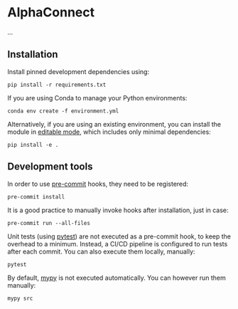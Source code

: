 # AlphaConnect

...


## Installation

Install pinned development dependencies using:

```
pip install -r requirements.txt
```

If you are using Conda to manage your Python environments:

```
conda env create -f environment.yml
```

Alternatively, if you are using an existing environment, you can install the module in [editable mode](https://setuptools.pypa.io/en/latest/userguide/development_mode.html), which includes only minimal dependencies:

```
pip install -e .
```


## Development tools

In order to use [pre-commit](https://pre-commit.com/) hooks, they need to be registered:

```
pre-commit install
```

It is a good practice to manually invoke hooks after installation, just in case:

```
pre-commit run --all-files
```

Unit tests (using [pytest](https://pytest.org/)) are not executed as a pre-commit hook, to keep the overhead to a minimum. Instead, a CI/CD pipeline is configured to run tests after each commit. You can also execute them locally, manually:

```
pytest
```

By default, [mypy](https://mypy-lang.org/) is not executed automatically. You can however run them manually:

```
mypy src
```

